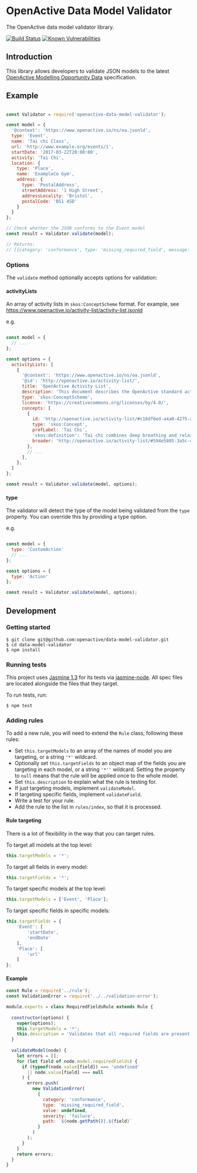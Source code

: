 # OpenActive Data Model Validator

The OpenActive data model validator library.

[![Build Status](https://travis-ci.org/openactive/data-model-validator.svg?branch=master)](https://travis-ci.org/openactive/data-model-validator)
[![Known Vulnerabilities](https://snyk.io/test/github/openactive/data-model-validator/badge.svg)](https://snyk.io/test/github/openactive/data-model-validator)

## Introduction

This library allows developers to validate JSON models to the latest [OpenActive Modelling Opportunity Data](https://www.openactive.io/modelling-opportunity-data/) specification.

## Example

```js

const Validator = require('openactive-data-model-validator');

const model = {
  '@context': 'https://www.openactive.io/ns/oa.jsonld',
  type: 'Event',
  name: 'Tai chi Class',
  url: 'http://www.example.org/events/1',
  startDate: '2017-03-22T20:00:00',
  activity: 'Tai Chi',
  location: {
    type: 'Place',
    name: 'ExampleCo Gym',
    address: {
      type: 'PostalAddress',
      streetAddress: '1 High Street',
      addressLocality: 'Bristol',
      postalCode: 'BS1 4SD'
    }
  }
};

// Check whether the JSON conforms to the Event model
const result = Validator.validate(model);

// Returns:
// [{category: 'conformance', type: 'missing_required_field', message: 'Required field is missing.', value: undefined, severity: 'failure', path: '$.context' }, ... ]

```

### Options

The `validate` method optionally accepts options for validation:

#### activityLists

An array of activity lists in `skos:ConceptScheme` format. For example, see https://www.openactive.io/activity-list/activity-list.jsonld

e.g.

```js

const model = {
  // ...
};

const options = {
  activityLists: [
    {
      '@context': 'https://www.openactive.io/ns/oa.jsonld',
      '@id': 'http://openactive.io/activity-list/',
      title: 'OpenActive Activity List',
      description: 'This document describes the OpenActive standard activity list.',
      type: 'skos:ConceptScheme',
      license: 'https://creativecommons.org/licenses/by/4.0/',
      concepts: [
        {
          id: 'http://openactive.io/activity-list/#c16df6ed-a4a0-4275-a8c3-1c8cff56856f',
          type: 'skos:Concept',
          prefLabel: 'Tai Chi',
          'skos:definition': 'Tai chi combines deep breathing and relaxation with slow and gentle movements.',
          broader: 'http://openactive.io/activity-list/#594e5805-3a5c-4c60-80fc-c0a28eb64a06',
        },
        // ...
      ],
    },
  ]
};

const result = Validator.validate(model, options);
```

#### type

The validator will detect the type of the model being validated from the `type` property. You can override this by providing a type option.

e.g.

```js

const model = {
  type: 'CustomAction'
  // ...
};

const options = {
  type: 'Action'
};

const result = Validator.validate(model, options);
```

## Development

### Getting started

```shell
$ git clone git@github.com:openactive/data-model-validator.git
$ cd data-model-validator
$ npm install
```
### Running tests

This project uses [Jasmine 1.3](https://jasmine.github.io/) for its tests via [jasmine-node](https://github.com/mhevery/jasmine-node). All spec files are located alongside the files that they target.

To run tests, run:

```shell
$ npm test
```

### Adding rules

To add a new rule, you will need to extend the `Rule` class, following these rules:

* Set `this.targetModels` to an array of the names of model you are targeting, or a string `'*'` wildcard.
* Optionally set `this.targetFields` to an object map of the fields you are targeting in each model, or a string `'*''` wildcard. Setting the property to `null` means that the rule will be applied once to the whole model.
* Set `this.description` to explain what the rule is testing for.
* If just targeting models, implement `validateModel`.
* If targeting specific fields, implement `validateField`.
* Write a test for your rule.
* Add the rule to the list in `rules/index`, so that it is processed.

#### Rule targeting

There is a lot of flexibility in the way that you can target rules.

To target all models at the top level:

```js
this.targetModels = '*';
```

To target all fields in every model:

```js
this.targetFields = '*';
```

To target specific models at the top level:

```js
this.targetModels = ['Event', 'Place'];
```

To target specific fields in specific models:

```js
this.targetFields = {
    'Event': [
        'startDate',
        'endDate'
    ],
    'Place': [
        'url'
    ]
};
```

#### Example

```js
const Rule = require('../rule');
const ValidationError = require('../../validation-error');

module.exports = class RequiredFieldsRule extends Rule {
    
  constructor(options) {
    super(options);
    this.targetModels = '*';
    this.description = 'Validates that all required fields are present in the JSON data.';
  }
    
  validateModel(node) {
    let errors = [];
    for (let field of node.model.requiredFields) {
      if (typeof(node.value[field]) === 'undefined'
        || node.value[field] === null
      ) {
        errors.push(
          new ValidationError(
            {
              category: 'conformance',
              type: 'missing_required_field',
              value: undefined,
              severity: 'failure',
              path: `${node.getPath()}.${field}`
            }
          )
        );
      }
    }
    return errors;
  }
}
```
